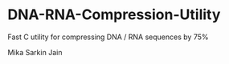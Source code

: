 DNA-RNA-Compression-Utility
===========================

Fast C utility for compressing DNA / RNA sequences by 75%

Mika Sarkin Jain
